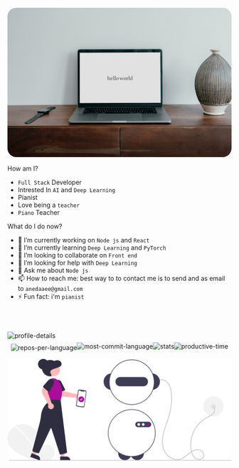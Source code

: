 <br/>
<img src="https://github.com/anedaaee/anedaaee/blob/main/images/hello.jpg" style="border-radius:20px;">
<br/>

How am I?
<br/>
- `Full Stack` Developer
- Intrested In `AI` and `Deep Learning`
- Pianist
- Love being a `teacher`
- `Piano` Teacher
  
What do I do now?
<br/>
- 🔭 I’m currently working on `Node js` and `React`
- 🌱 I’m currently learning `Deep Learning` and `PyTorch`
- 👯 I’m looking to collaborate on `Front end`
- 🤔 I’m looking for help with `Deep Learning`
- 💬 Ask me about `Node js`
- 📫 How to reach me: best way to to contact me is to send and as email to `anedaaee@gmail.com`
- ⚡ Fun fact: i'm `pianist`
<br/>
<br/>
<br/>
<img src="http://github-profile-summary-cards.vercel.app/api/cards/profile-details?username=anedaaee&theme=midnight_purple" alt="profile-details"></img>
<div style="width: 100%;height: 100%;display: flex;justify-content: center;align-items: center; ">
  <div style=" display: flex;justify-content: center;align-items: center; ">
    <img src="http://github-profile-summary-cards.vercel.app/api/cards/repos-per-language?username=anedaaee&theme=midnight_purple" alt="repos-per-language" style="margin-top:10px"></img>
    <img src="http://github-profile-summary-cards.vercel.app/api/cards/most-commit-language?username=anedaaee&theme=midnight_purple" alt="most-commit-language" style="margin-top:5px"></img>
    <img src="http://github-profile-summary-cards.vercel.app/api/cards/stats?username=anedaaee&theme=midnight_purple" alt="stats" style="margin-top:5px"></img>
    <img src="http://github-profile-summary-cards.vercel.app/api/cards/productive-time?username=anedaaee&theme=midnight_purple&utcOffset=8" alt="productive-time" style="margin-top:5px"></img>
  </div>
</div>
<br/>
<img src="https://github.com/anedaaee/anedaaee/blob/main/images/AI.svg"></img>

